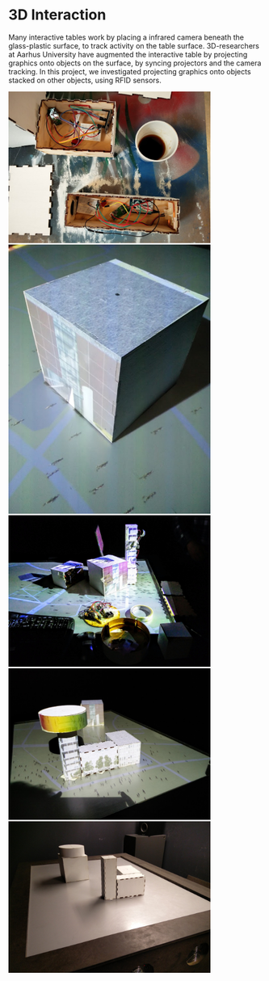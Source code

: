 # 3D Interaction
Many interactive tables work by placing a infrared camera beneath the glass-plastic surface, to track activity on the table surface. 3D-researchers at Aarhus University have augmented the interactive table by projecting graphics onto objects on the surface, by syncing projectors and the camera tracking. In this project, we investigated projecting graphics onto objects stacked on other objects, using RFID sensors. 

<img width="400" src="IMG_20160613_111003.jpg">
<img width="400" src="IMG_20160613_223427.jpg">
<img width="400" src="IMG_20160614_120126.jpg">
<img width="400" src="IMG_20160616_143520.jpg">
<img width="400" src="IMG_20160616_143925.jpg">
